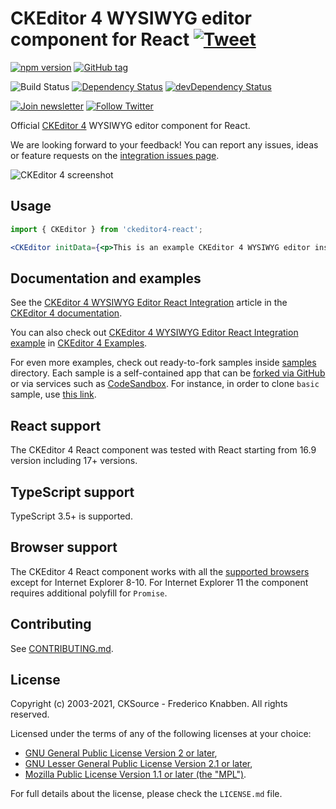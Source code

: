 # CKEditor 4 WYSIWYG editor component for React [![Tweet](https://img.shields.io/twitter/url/http/shields.io.svg?style=social)](https://twitter.com/intent/tweet?text=Check%20out%20CKEditor%204%20React%20integration&url=https%3A%2F%2Fwww.npmjs.com%2Fpackage%2Fckeditor4-react)

[![npm version](https://badge.fury.io/js/ckeditor4-react.svg)](https://www.npmjs.com/package/ckeditor4-react)
[![GitHub tag](https://img.shields.io/github/tag/ckeditor/ckeditor4-react.svg)](https://github.com/ckeditor/ckeditor4-react)

![Build Status](https://github.com/ckeditor/ckeditor4-react/actions/workflows/test-all.yml/badge.svg)
[![Dependency Status](https://david-dm.org/ckeditor/ckeditor4-react/status.svg?ref=major)](https://david-dm.org/ckeditor/ckeditor4-react)
[![devDependency Status](https://david-dm.org/ckeditor/ckeditor4-react/dev-status.svg?ref=major)](https://david-dm.org/ckeditor/ckeditor4-react?type=dev)

[![Join newsletter](https://img.shields.io/badge/join-newsletter-00cc99.svg)](http://eepurl.com/c3zRPr)
[![Follow Twitter](https://img.shields.io/badge/follow-twitter-00cc99.svg)](https://twitter.com/ckeditor)

Official [CKEditor 4](https://ckeditor.com/ckeditor-4/) WYSIWYG editor component for React.

We are looking forward to your feedback! You can report any issues, ideas or feature requests on the [integration issues page](https://github.com/ckeditor/ckeditor4-react/issues/new).

![CKEditor 4 screenshot](https://c.cksource.com/a/1/img/npm/ckeditor4.png)

## Usage

```jsx
import { CKEditor } from 'ckeditor4-react';

<CKEditor initData={<p>This is an example CKEditor 4 WYSIWYG editor instance.</p>} />
```

## Documentation and examples


See the [CKEditor 4 WYSIWYG Editor React Integration](https://ckeditor.com/docs/ckeditor4/latest/guide/dev_react_v2.html) article in the [CKEditor 4 documentation](https://ckeditor.com/docs/ckeditor4/latest).

You can also check out [CKEditor 4 WYSIWYG Editor React Integration example](https://ckeditor.com/docs/ckeditor4/latest/examples/react.html) in [CKEditor 4 Examples](https://ckeditor.com/docs/ckeditor4/latest/examples/).

For even more examples, check out ready-to-fork samples inside [samples](samples) directory. Each sample is a self-contained app that can be [forked via GitHub](https://docs.github.com/en/github/getting-started-with-github/splitting-a-subfolder-out-into-a-new-repository) or via services such as [CodeSandbox](https://codesandbox.io/). For instance, in order to clone `basic` sample, use [this link](https://githubbox.com/ckeditor/ckeditor4-react/tree/master/samples/basic).

## React support

The CKEditor 4 React component was tested with React starting from 16.9 version including 17+ versions.

## TypeScript support

TypeScript 3.5+ is supported.

## Browser support

The CKEditor 4 React component works with all the [supported browsers](https://ckeditor.com/docs/ckeditor4/latest/guide/dev_browsers.html#officially-supported-browsers) except for Internet Explorer 8-10. For Internet Explorer 11 the component requires additional polyfill for `Promise`.

## Contributing

See [CONTRIBUTING.md](CONTRIBUTING.md).

## License

Copyright (c) 2003-2021, CKSource - Frederico Knabben. All rights reserved.

Licensed under the terms of any of the following licenses at your
choice:

* [GNU General Public License Version 2 or later](http://www.gnu.org/licenses/gpl.html),
* [GNU Lesser General Public License Version 2.1 or later](http://www.gnu.org/licenses/lgpl.html),
* [Mozilla Public License Version 1.1 or later (the "MPL")](http://www.mozilla.org/MPL/MPL-1.1.html).

For full details about the license, please check the `LICENSE.md` file.

